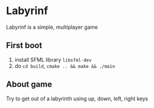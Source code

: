 # Labyrinf

Labyrinf is a simple, multiplayer game

## First boot

1. install SFML library `libsfml-dev`
2. do `cd build`, `cmake .. && make && ./main`

## About game

Try to get out of a labyrinth using up, down, left, right keys
